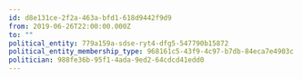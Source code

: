 ```yaml
---
id: d8e131ce-2f2a-463a-bfd1-618d9442f9d9
from: 2019-06-26T22:00:00.000Z
to: ""
political_entity: 779a159a-sdse-ryt4-dfg5-547790b15872
political_entity_membership_type: 968161c5-43f9-4c97-b7db-84eca7e4903c
politician: 988fe36b-95f1-4ada-9ed2-64cdcd41edd0
---
```


